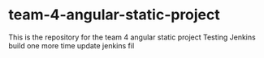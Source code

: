 # team-4-angular-static-project
This is the repository for the team 4 angular static project
Testing Jenkins build one more time
update jenkins fil
